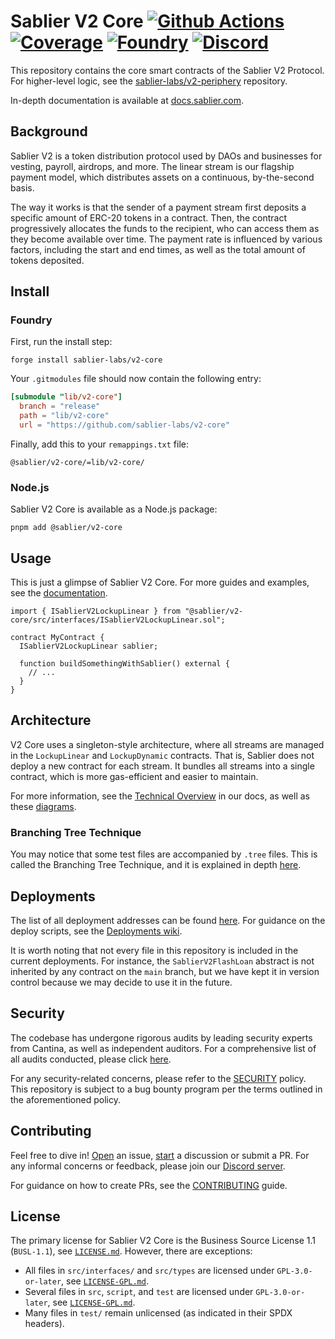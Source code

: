 # Sablier V2 Core [![Github Actions][gha-badge]][gha] [![Coverage][codecov-badge]][codecov] [![Foundry][foundry-badge]][foundry] [![Discord][discord-badge]][discord]

[gha]: https://github.com/sablier-labs/v2-core/actions
[gha-badge]: https://github.com/sablier-labs/v2-core/actions/workflows/ci.yml/badge.svg
[codecov]: https://codecov.io/gh/sablier-labs/v2-core
[codecov-badge]: https://codecov.io/gh/sablier-labs/v2-core/branch/main/graph/badge.svg
[discord]: https://discord.gg/bSwRCwWRsT
[discord-badge]: https://dcbadge.vercel.app/api/server/bSwRCwWRsT?style=flat
[foundry]: https://getfoundry.sh
[foundry-badge]: https://img.shields.io/badge/Built%20with-Foundry-FFDB1C.svg

This repository contains the core smart contracts of the Sablier V2 Protocol. For higher-level logic, see the
[sablier-labs/v2-periphery](https://github.com/sablier-labs/v2-periphery) repository.

In-depth documentation is available at [docs.sablier.com](https://docs.sablier.com).

## Background

Sablier V2 is a token distribution protocol used by DAOs and businesses for vesting, payroll, airdrops, and more. The
linear stream is our flagship payment model, which distributes assets on a continuous, by-the-second basis.

The way it works is that the sender of a payment stream first deposits a specific amount of ERC-20 tokens in a contract.
Then, the contract progressively allocates the funds to the recipient, who can access them as they become available over
time. The payment rate is influenced by various factors, including the start and end times, as well as the total amount
of tokens deposited.

## Install

### Foundry

First, run the install step:

```shell
forge install sablier-labs/v2-core
```

Your `.gitmodules` file should now contain the following entry:

```toml
[submodule "lib/v2-core"]
  branch = "release"
  path = "lib/v2-core"
  url = "https://github.com/sablier-labs/v2-core"
```

Finally, add this to your `remappings.txt` file:

```text
@sablier/v2-core/=lib/v2-core/
```

### Node.js

Sablier V2 Core is available as a Node.js package:

```shell
pnpm add @sablier/v2-core
```

## Usage

This is just a glimpse of Sablier V2 Core. For more guides and examples, see the
[documentation](https://docs.sablier.com).

```solidity
import { ISablierV2LockupLinear } from "@sablier/v2-core/src/interfaces/ISablierV2LockupLinear.sol";

contract MyContract {
  ISablierV2LockupLinear sablier;

  function buildSomethingWithSablier() external {
    // ...
  }
}
```

## Architecture

V2 Core uses a singleton-style architecture, where all streams are managed in the `LockupLinear` and `LockupDynamic`
contracts. That is, Sablier does not deploy a new contract for each stream. It bundles all streams into a single
contract, which is more gas-efficient and easier to maintain.

For more information, see the [Technical Overview](https://docs.sablier.com/contracts/v2/reference/overview) in our
docs, as well as these [diagrams](https://docs.sablier.com/contracts/v2/reference/diagrams).

### Branching Tree Technique

You may notice that some test files are accompanied by `.tree` files. This is called the Branching Tree Technique, and
it is explained in depth [here](https://github.com/sablier-labs/v2-core/wiki/Tests#branching-tree-technique).

## Deployments

The list of all deployment addresses can be found [here](https://docs.sablier.com). For guidance on the deploy scripts,
see the [Deployments wiki](./wiki/Deployments.md).

It is worth noting that not every file in this repository is included in the current deployments. For instance, the
`SablierV2FlashLoan` abstract is not inherited by any contract on the `main` branch, but we have kept it in version
control because we may decide to use it in the future.

## Security

The codebase has undergone rigorous audits by leading security experts from Cantina, as well as independent auditors.
For a comprehensive list of all audits conducted, please click [here](https://github.com/sablier-labs/audits).

For any security-related concerns, please refer to the [SECURITY](./SECURITY.md) policy. This repository is subject to a
bug bounty program per the terms outlined in the aforementioned policy.

## Contributing

Feel free to dive in! [Open](https://github.com/sablier-labs/v2-core/issues/new) an issue,
[start](https://github.com/sablier-labs/v2-core/discussions/new) a discussion or submit a PR. For any informal concerns
or feedback, please join our [Discord server](https://discord.gg/bSwRCwWRsT).

For guidance on how to create PRs, see the [CONTRIBUTING](./CONTRIBUTING.md) guide.

## License

The primary license for Sablier V2 Core is the Business Source License 1.1 (`BUSL-1.1`), see
[`LICENSE.md`](./LICENSE.md). However, there are exceptions:

- All files in `src/interfaces/` and `src/types` are licensed under `GPL-3.0-or-later`, see
  [`LICENSE-GPL.md`](./GPL-LICENSE.md).
- Several files in `src`, `script`, and `test` are licensed under `GPL-3.0-or-later`, see
  [`LICENSE-GPL.md`](./GPL-LICENSE.md).
- Many files in `test/` remain unlicensed (as indicated in their SPDX headers).
